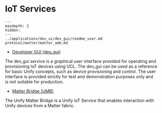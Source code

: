 # IoT Services

```{toctree}
---
maxdepth: 2
hidden:
---
../applications/dev_ui/dev_gui/readme_user.md
protocol/matter/matter_umb.md
```

- [Developer GUI (dev_gui)](../applications/dev_ui/dev_gui/readme_user.md)

The dev_gui service is a graphical user interface provided for operating and
provisioning IoT devices using UCL. The dev_gui can be used as a reference for
basic Unify concepts, such as device provisioning and control. The user
interface is provided strictly for test and demonstration purposes only and is
not suitable for production.

- [Matter Bridge (UMB)](https://siliconlabs.github.io/matter/latest/unify/readme_user.html)

The Unify Matter Bridge is a Unify IoT Service that enables interaction with Unify devices from a Matter fabric.